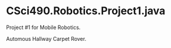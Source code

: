 CSci490.Robotics.Project1.java
==============================

Project #1 for Mobile Robotics. 

Automous Hallway Carpet Rover.
